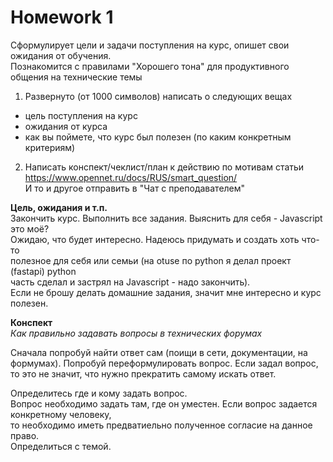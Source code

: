 # Номework 1

Сформулирует цели и задачи поступления на курс, опишет свои ожидания от обучения.  
Познакомится с правилами "Хорошего тона" для продуктивного общения на технические темы

1. Развернуто (от 1000 символов) написать о следующих вещах

- цель поступления на курс
- ожидания от курса
- как вы поймете, что курс был полезен (по каким конкретным критериям)

2. Написать конспект/чеклист/план к действию по мотивам статьи  
    <https://www.opennet.ru/docs/RUS/smart_question/>  
   И то и другое отправить в "Чат с преподавателем"

**Цель, ожидания и т.п.**  
Закончить курс. Выполнить все задания. Выяснить для себя - Javascript это моё?  
Ожидаю, что будет интересно. Надеюсь придумать и создать хоть что-то  
полезное для себя или семьи (на otuse по python я делал проект (fastapi) python  
часть сделал и застрял на Javascript - надо закончить).  
Если не брошу делать домашние задания, значит мне интересно и курс полезен.

**Конспект**  
_Как правильно задавать вопросы в технических форумах_

Сначала попробуй найти ответ сам (поищи в сети, документации, на формумах).
Попробуй переформулировать вопрос.
Если задал вопрос, то это не значит, что нужно прекратить самому искать ответ.

Определитесь где и кому задать вопрос.  
Вопрос необходимо задать там, где он уместен. Если вопрос задается конкретному человеку,  
то необходимо иметь предватиельно полученное согласие на данное право.  
Определиться с темой.
